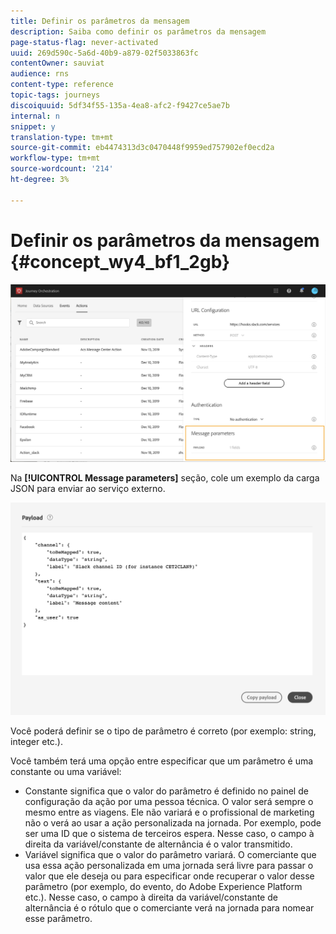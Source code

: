 ```yaml
---
title: Definir os parâmetros da mensagem
description: Saiba como definir os parâmetros da mensagem
page-status-flag: never-activated
uuid: 269d590c-5a6d-40b9-a879-02f5033863fc
contentOwner: sauviat
audience: rns
content-type: reference
topic-tags: journeys
discoiquuid: 5df34f55-135a-4ea8-afc2-f9427ce5ae7b
internal: n
snippet: y
translation-type: tm+mt
source-git-commit: eb4474313d3c0470448f9959ed757902ef0ecd2a
workflow-type: tm+mt
source-wordcount: '214'
ht-degree: 3%

---
```



# Definir os parâmetros da mensagem {#concept_wy4_bf1_2gb}

![](../assets/messageparameterssection.png)

Na **[!UICONTROL Message parameters]** seção, cole um exemplo da carga JSON para enviar ao serviço externo.


![](../assets/customactionpayloadmessage.png)

Você poderá definir se o tipo de parâmetro é correto (por exemplo: string, integer etc.).

Você também terá uma opção entre especificar que um parâmetro é uma constante ou uma variável:

* Constante significa que o valor do parâmetro é definido no painel de configuração da ação por uma pessoa técnica. O valor será sempre o mesmo entre as viagens. Ele não variará e o profissional de marketing não o verá ao usar a ação personalizada na jornada. Por exemplo, pode ser uma ID que o sistema de terceiros espera. Nesse caso, o campo à direita da variável/constante de alternância é o valor transmitido.
* Variável significa que o valor do parâmetro variará. O comerciante que usa essa ação personalizada em uma jornada será livre para passar o valor que ele deseja ou para especificar onde recuperar o valor desse parâmetro (por exemplo, do evento, do Adobe Experience Platform etc.). Nesse caso, o campo à direita da variável/constante de alternância é o rótulo que o comerciante verá na jornada para nomear esse parâmetro.
